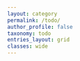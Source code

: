 ```yaml
---
layout: category
permalink: /todo/
author_profile: false
taxonomy: todo
entries_layout: grid
classes: wide
---
```

